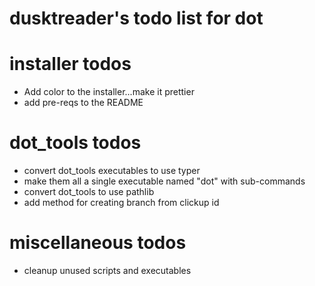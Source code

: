 # dusktreader's todo list for dot

# installer todos

* Add color to the installer...make it prettier
* add pre-reqs to the README


# dot_tools todos

* convert dot_tools executables to use typer
* make them all a single executable named "dot" with sub-commands
* convert dot_tools to use pathlib
* add method for creating branch from clickup id


# miscellaneous todos

* cleanup unused scripts and executables
